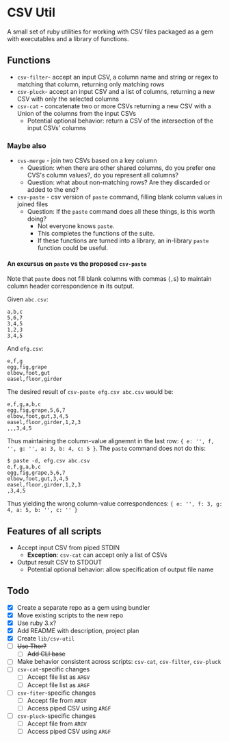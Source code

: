 # CSV Util


A small set of ruby utilities for working with CSV files packaged as a gem with executables and a library of functions.

## Functions

- `csv-filter`- accept an input CSV, a column name and  string or regex to matching that column, returning only matching rows
- `csv-pluck`- accept an input CSV and a list of columns, returning a new CSV with only the selected columns
- `csv-cat` - concatenate two or more CSVs returning a new CSV with a Union of the columns from the input CSVs
  -  Potential optional behavior: return a CSV of the intersection of the input CSVs' columns

### Maybe also

- `cvs-merge` - join two CSVs based on a key column
  - Question: when there are other shared columns, do you prefer one CVS's column values?, do you represent all columns?
  - Question: what about non-matching rows? Are they discarded or added to the end?
- `csv-paste` - csv version of `paste` command, filling blank column values in joined files
  - Question: If the `paste` command does all these things, is this worth doing?
    - Not everyone knows `paste`.
    - This completes the functions of the suite.
    - If these functions are turned into a library, an in-library `paste` function could be useful.


#### An excursus on `paste` vs the proposed `csv-paste`

Note that `paste` does not fill blank columns with commas (`,`s) to maintain column header correspondence in its output.

Given `abc.csv`:

```csv
a,b,c
5,6,7
3,4,5
1,2,3
3,4,5
```

And `efg.csv`:

```csv
e,f,g
egg,fig,grape
elbow,foot,gut
easel,floor,girder
```

The desired result of `csv-paste efg.csv abc.csv` would be:

```csv
e,f,g,a,b,c
egg,fig,grape,5,6,7
elbow,foot,gut,3,4,5
easel,floor,girder,1,2,3
,,,3,4,5
```

Thus maintaining the column-value alignemnt in the last row: `{ e: '', f, '', g: '', a: 3, b: 4, c: 5 }`. The `paste` command does not do this:

```csv
$ paste -d, efg.csv abc.csv
e,f,g,a,b,c
egg,fig,grape,5,6,7
elbow,foot,gut,3,4,5
easel,floor,girder,1,2,3
,3,4,5
```

Thus yielding the wrong column-value correspondences: `{ e: '', f: 3, g: 4, a: 5, b: '', c: '' }`

## Features of all scripts

- Accept input CSV from piped STDIN
  - **Exception**: `csv-cat` can accept only a list of  CSVs
- Output result CSV to STDOUT
  - Potential optional behavior: allow specification of output file name

## Todo

- [x] Create a separate repo as a gem using bundler
- [x] Move existing scripts to the new repo
- [x] Use ruby 3.x?
- [x] Add README with description, project plan
- [x] Create `lib/csv-util`
- [ ] ~~Use Thor?~~
  - [ ] ~~Add CLI base~~
- [ ] Make behavior consistent across scripts: `csv-cat`, `csv-filter`, `csv-pluck`
- [ ] `csv-cat`-specific changes
  - [ ] Accept file list as `ARGV`
  - [ ] Accept file list as `ARGF`
- [ ] `csv-fiter`-specific changes
  - [ ] Accept file from `ARGV`
  - [ ] Access piped CSV using `ARGF`
- [ ] `csv-pluck`-specific changes
  - [ ] Accept file from `ARGV`
  - [ ] Access piped CSV using `ARGF`
